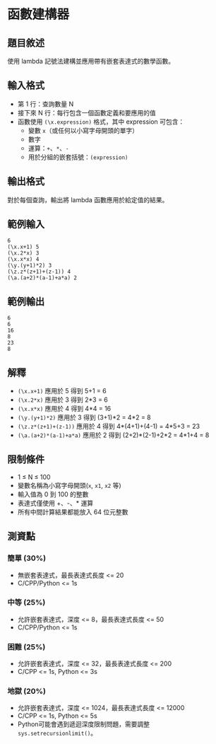 # 函數建構器

## 題目敘述

使用 lambda 記號法建構並應用帶有嵌套表達式的數學函數。

## 輸入格式
- 第 1 行：查詢數量 N
- 接下來 N 行：每行包含一個函數定義和要應用的值
- 函數使用 `(\x.expression)` 格式，其中 expression 可包含：
  - 變數 `x`（或任何以小寫字母開頭的單字）
  - 數字
  - 運算：`+`、`*`、`-`
  - 用於分組的嵌套括號：`(expression)`

## 輸出格式
對於每個查詢，輸出將 lambda 函數應用於給定值的結果。

## 範例輸入
```
6
(\x.x+1) 5
(\x.2*x) 3
(\x.x*x) 4
(\y.(y+1)*2) 3
(\z.z*(z+1)+(z-1)) 4
(\a.(a+2)*(a-1)+a*a) 2
```

## 範例輸出
```
6
6
16
8
23
8
```

## 解釋
- `(\x.x+1)` 應用於 5 得到 5+1 = 6
- `(\x.2*x)` 應用於 3 得到 2*3 = 6
- `(\x.x*x)` 應用於 4 得到 4*4 = 16
- `(\y.(y+1)*2)` 應用於 3 得到 (3+1)\*2 = 4\*2 = 8
- `(\z.z*(z+1)+(z-1))` 應用於 4 得到 4\*(4+1)+(4-1) = 4\*5+3 = 23
- `(\a.(a+2)*(a-1)+a*a)` 應用於 2 得到 (2+2)\*(2-1)+2\*2 = 4\*1+4 = 8

## 限制條件
- 1 ≤ N ≤ 100
- 變數名稱為小寫字母開頭(`x`, `x1`, `x2` 等)
- 輸入值為 0 到 100 的整數
- 表達式僅使用 +、-、* 運算
- 所有中間計算結果都能放入 64 位元整數


## 測資點
### 簡單 (30%)
- 無嵌套表達式，最長表達式長度 <= 20
- C/CPP/Python <= 1s
### 中等 (25%)
- 允許嵌套表達式，深度 <= 8，最長表達式長度 <= 50
- C/CPP/Python <= 1s
### 困難 (25%)
- 允許嵌套表達式，深度 <= 32，最長表達式長度 <= 200
- C/CPP <= 1s, Python <= 3s
### 地獄 (20%)
- 允許嵌套表達式，深度 <= 1024，最長表達式長度 <= 12000
- C/CPP <= 1s, Python <= 5s
- Python可能會遇到遞迴深度限制問題，需要調整 `sys.setrecursionlimit()`。